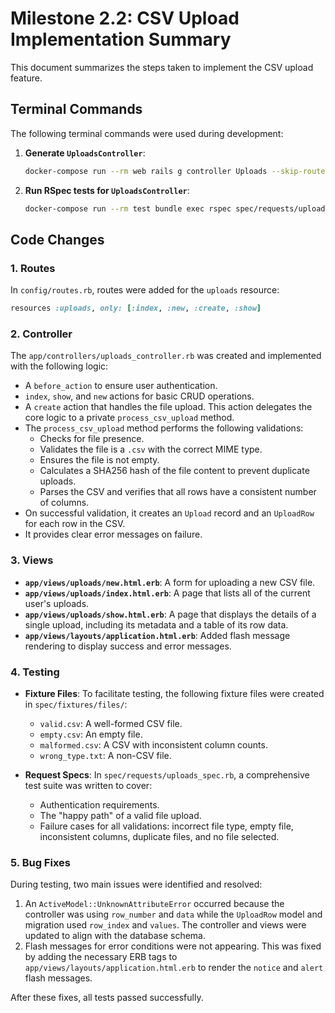 # Milestone 2.2: CSV Upload Implementation Summary

This document summarizes the steps taken to implement the CSV upload feature.

## Terminal Commands

The following terminal commands were used during development:

1.  **Generate `UploadsController`**:
    ```bash
    docker-compose run --rm web rails g controller Uploads --skip-routes
    ```

2.  **Run RSpec tests for `UploadsController`**:
    ```bash
    docker-compose run --rm test bundle exec rspec spec/requests/uploads_spec.rb
    ```

## Code Changes

### 1. Routes

In `config/routes.rb`, routes were added for the `uploads` resource:

```ruby
resources :uploads, only: [:index, :new, :create, :show]
```

### 2. Controller

The `app/controllers/uploads_controller.rb` was created and implemented with the following logic:
- A `before_action` to ensure user authentication.
- `index`, `show`, and `new` actions for basic CRUD operations.
- A `create` action that handles the file upload. This action delegates the core logic to a private `process_csv_upload` method.
- The `process_csv_upload` method performs the following validations:
    - Checks for file presence.
    - Validates the file is a `.csv` with the correct MIME type.
    - Ensures the file is not empty.
    - Calculates a SHA256 hash of the file content to prevent duplicate uploads.
    - Parses the CSV and verifies that all rows have a consistent number of columns.
- On successful validation, it creates an `Upload` record and an `UploadRow` for each row in the CSV.
- It provides clear error messages on failure.

### 3. Views

- **`app/views/uploads/new.html.erb`**: A form for uploading a new CSV file.
- **`app/views/uploads/index.html.erb`**: A page that lists all of the current user's uploads.
- **`app/views/uploads/show.html.erb`**: A page that displays the details of a single upload, including its metadata and a table of its row data.
- **`app/views/layouts/application.html.erb`**: Added flash message rendering to display success and error messages.

### 4. Testing

- **Fixture Files**: To facilitate testing, the following fixture files were created in `spec/fixtures/files/`:
    - `valid.csv`: A well-formed CSV file.
    - `empty.csv`: An empty file.
    - `malformed.csv`: A CSV with inconsistent column counts.
    - `wrong_type.txt`: A non-CSV file.

- **Request Specs**: In `spec/requests/uploads_spec.rb`, a comprehensive test suite was written to cover:
    - Authentication requirements.
    - The "happy path" of a valid file upload.
    - Failure cases for all validations: incorrect file type, empty file, inconsistent columns, duplicate files, and no file selected.

### 5. Bug Fixes

During testing, two main issues were identified and resolved:
1.  An `ActiveModel::UnknownAttributeError` occurred because the controller was using `row_number` and `data` while the `UploadRow` model and migration used `row_index` and `values`. The controller and views were updated to align with the database schema.
2.  Flash messages for error conditions were not appearing. This was fixed by adding the necessary ERB tags to `app/views/layouts/application.html.erb` to render the `notice` and `alert` flash messages.

After these fixes, all tests passed successfully.
